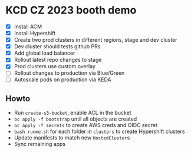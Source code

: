 # KCD CZ 2023 booth demo

* [x] Install ACM
* [x] Install Hypershift
* [x] Create two prod clusters in different regions, stage and dev cluster
* [x] Dev cluster should tests github PRs
* [x] Add global load balancer
* [x] Rollout latest repo changes to stage
* [x] Prod clusters use custom overlay
* [ ] Rollout changes to production via Blue/Green
* [ ] Autoscale pods on production via KEDA

## Howto

* Run `create-s3-bucket`, enable ACL in the bucket
* `oc apply -f bootstrap` until all objects are created
* `oc apply -f secrets` to create AWS creds and OIDC secret
* `bash runme.sh` for each folder in `clusters` to create Hypershift clusters
* Update manifests to match new `HostedCluster`s
* Sync remaining apps
